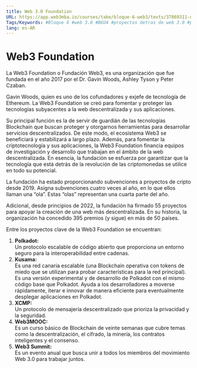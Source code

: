 ```yaml
---
title: Web 3.0 Foundation
URL: https://app.web3mba.io/courses/take/bloque-6-web3/texts/37869311-u4-02-web-3-0-foundation
Tags/Keywords: #Bloque 6 #web 3.0 #B6U4 #proyectos detras de web 3.0 #proyectos web 3.0 #Web 3.0 Foundation
lang: es-AR
---
```

# Web3 Foundation
La Web3 Foundation o Fundación Web3, es una organización que fue fundada en el año 2017 por el Dr. Gavin Woods, Ashley Tyson y Peter Czaban.

Gavin Woods, quien es uno de los cofundadores y exjefe de tecnología de Ethereum. La Web3 Foundation se creó para fomentar y proteger las tecnologías subyacentes a la web descentralizada y sus aplicaciones.

Su principal función es la de servir de guardián de las tecnologías Blockchain que buscan proteger y otorgarnos herramientas para desarrollar servicios descentralizados. De este modo, el ecosistema Web3 se beneficiará y estabilizará a largo plazo. Además, para fomentar la criptotecnología y sus aplicaciones, la Web3 Foundation financia equipos de investigación y desarrollo que trabajan en el ámbito de la web descentralizada. En esencia, la fundación se esfuerza por garantizar que la tecnología que está detrás de la revolución de las criptomonedas se utilice en todo su potencial.

La fundación ha estado proporcionando subvenciones a proyectos de cripto desde 2019. Asigna subvenciones cuatro veces al año, en lo que ellos llaman una “ola”. Estas “olas” representan una cuarta parte del año.

Adicional, desde principios de 2022, la fundación ha firmado 55 proyectos para apoyar la creación de una web más descentralizada. En su historia, la organización ha concedido 395 premios (y sigue) en más de 50 países.

Entre los proyectos clave de la Web3 Foundation se encuentran:
1. **Polkadot:**  
    Un protocolo escalable de código abierto que proporciona un entorno seguro para la interoperabilidad entre cadenas.
2. **Kusama:**  
    Es una red canaria escalable (una Blockchain operativa con tokens de miedo que se utilizan para probar características para la red principal). Es una versión experimental y de desarrollo de Polkadot con el mismo código base que Polkadot. Ayuda a los desarrolladores a moverse rápidamente, iterar e innovar de manera eficiente para eventualmente desplegar aplicaciones en Polkadot.
3. **XCMP:**  
    Un protocolo de mensajería descentralizado que prioriza la privacidad y la seguridad.
4. **Web3MOOC:**  
    Es un curso básico de Blockchain de veinte semanas que cubre temas como la descentralización, el cifrado, la minería, los contratos inteligentes y el consenso.
5. **Web3 Summit:**  
    Es un evento anual que busca unir a todos los miembros del movimiento Web 3.0 para trabajar juntos.